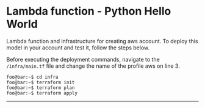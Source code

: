 # Lambda function - Python Hello World
Lambda function and infrastructure for creating aws account. To deploy this model in your account and test it, follow the steps below.

Before executing the deployment commands, navigate to the `/infra/main.tf` file and change the name of the profile aws on line 3.

```console
foo@bar:~$ cd infra
foo@bar:~$ terraform init
foo@bar:~$ terraform plan
foo@bar:~$ terraform apply
```
---
